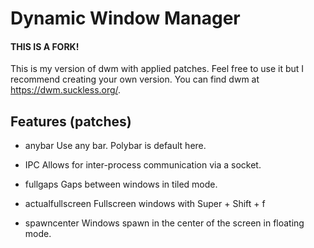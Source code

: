 # Dynamic Window Manager
#### THIS IS A FORK!
This is my version of dwm with applied patches. Feel free to use it but I recommend creating your own version. You can find dwm at https://dwm.suckless.org/.

## Features (patches)
 - anybar
   Use any bar. Polybar is default here.
 
 - IPC
   Allows for inter-process communication via a socket.
   
 - fullgaps
   Gaps between windows in tiled mode.
   
 - actualfullscreen
   Fullscreen windows with Super + Shift + f
   
 - spawncenter
   Windows spawn in the center of the screen in floating mode.
